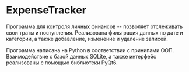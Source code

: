 # ExpenseTracker
Программа для контроля личных финансов -- позволяет отслеживать свои траты и поступления. Реализована фильтрация данных по дате и категории, а также добавление, изменение и удаление записей.

Программа написана на Python в соответствии с принипами ООП. Взаимодействие с базой данных SQLite, а также интерфейс реализованы с помощью библиотеки PyQt6.
